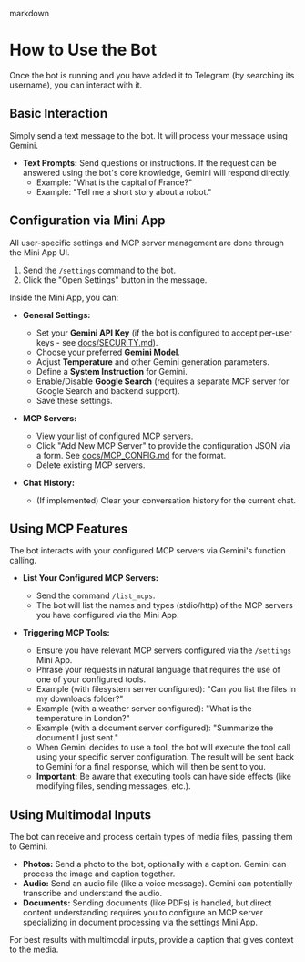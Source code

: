 markdown
# How to Use the Bot

Once the bot is running and you have added it to Telegram (by searching its username), you can interact with it.

## Basic Interaction

Simply send a text message to the bot. It will process your message using Gemini.

*   **Text Prompts:** Send questions or instructions. If the request can be answered using the bot's core knowledge, Gemini will respond directly.
    *   Example: "What is the capital of France?"
    *   Example: "Tell me a short story about a robot."

## Configuration via Mini App

All user-specific settings and MCP server management are done through the Mini App UI.

1.  Send the `/settings` command to the bot.
2.  Click the "Open Settings" button in the message.

Inside the Mini App, you can:

*   **General Settings:**
    *   Set your **Gemini API Key** (if the bot is configured to accept per-user keys - see [docs/SECURITY.md](./SECURITY.md)).
    *   Choose your preferred **Gemini Model**.
    *   Adjust **Temperature** and other Gemini generation parameters.
    *   Define a **System Instruction** for Gemini.
    *   Enable/Disable **Google Search** (requires a separate MCP server for Google Search and backend support).
    *   Save these settings.

*   **MCP Servers:**
    *   View your list of configured MCP servers.
    *   Click "Add New MCP Server" to provide the configuration JSON via a form. See [docs/MCP_CONFIG.md](./MCP_CONFIG.md) for the format.
    *   Delete existing MCP servers.

*   **Chat History:**
    *   (If implemented) Clear your conversation history for the current chat.

## Using MCP Features

The bot interacts with your configured MCP servers via Gemini's function calling.

*   **List Your Configured MCP Servers:**
    *   Send the command `/list_mcps`.
    *   The bot will list the names and types (stdio/http) of the MCP servers you have configured via the Mini App.

*   **Triggering MCP Tools:**
    *   Ensure you have relevant MCP servers configured via the `/settings` Mini App.
    *   Phrase your requests in natural language that requires the use of one of your configured tools.
    *   Example (with filesystem server configured): "Can you list the files in my downloads folder?"
    *   Example (with a weather server configured): "What is the temperature in London?"
    *   Example (with a document server configured): "Summarize the document I just sent."
    *   When Gemini decides to use a tool, the bot will execute the tool call using your specific server configuration. The result will be sent back to Gemini for a final response, which will then be sent to you.
    *   **Important:** Be aware that executing tools can have side effects (like modifying files, sending messages, etc.).

## Using Multimodal Inputs

The bot can receive and process certain types of media files, passing them to Gemini.

*   **Photos:** Send a photo to the bot, optionally with a caption. Gemini can process the image and caption together.
*   **Audio:** Send an audio file (like a voice message). Gemini can potentially transcribe and understand the audio.
*   **Documents:** Sending documents (like PDFs) is handled, but direct content understanding requires you to configure an MCP server specializing in document processing via the settings Mini App.

For best results with multimodal inputs, provide a caption that gives context to the media.

